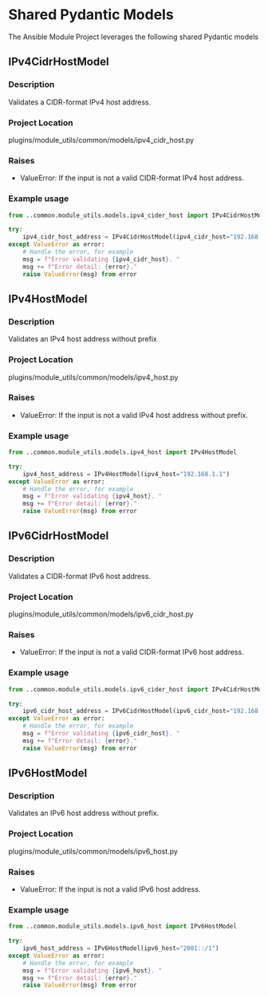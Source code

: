 # Shared Pydantic Models

The Ansible Module Project leverages the following shared Pydantic models

## IPv4CidrHostModel

### Description

Validates a CIDR-format IPv4 host address.

### Project Location

plugins/module_utils/common/models/ipv4_cidr_host.py

### Raises

- ValueError: If the input is not a valid CIDR-format IPv4 host address.

### Example usage

```python
from ..common.module_utils.models.ipv4_cider_host import IPv4CidrHostModel

try:
    ipv4_cidr_host_address = IPv4CidrHostModel(ipv4_cidr_host="192.168.1.1/24")
except ValueError as error:
    # Handle the error, for example
    msg = f"Error validating {ipv4_cidr_host}. "
    msg += f"Error detail: {error}."
    raise ValueError(msg) from error
```

## IPv4HostModel

### Description

Validates an IPv4 host address without prefix

### Project Location

plugins/module_utils/common/models/ipv4_host.py

### Raises

- ValueError: If the input is not a valid IPv4 host address without prefix.

### Example usage

```python
from ..common.module_utils.models.ipv4_host import IPv4HostModel

try:
    ipv4_host_address = IPv4HostModel(ipv4_host="192.168.1.1")
except ValueError as error:
    # Handle the error, for example
    msg = f"Error validating {ipv4_host}. "
    msg += f"Error detail: {error}."
    raise ValueError(msg) from error
```

## IPv6CidrHostModel

### Description

Validates a CIDR-format IPv6 host address.

### Project Location

plugins/module_utils/common/models/ipv6_cidr_host.py

### Raises

- ValueError: If the input is not a valid CIDR-format IPv6 host address.

### Example usage

```python
from ..common.module_utils.models.ipv6_cider_host import IPv4CidrHostModel

try:
    ipv6_cidr_host_address = IPv6CidrHostModel(ipv6_cidr_host="192.168.1.1/24")
except ValueError as error:
    # Handle the error, for example
    msg = f"Error validating {ipv6_cidr_host}. "
    msg += f"Error detail: {error}."
    raise ValueError(msg) from error
```

## IPv6HostModel

### Description

Validates an IPv6 host address without prefix.

### Project Location

plugins/module_utils/common/models/ipv6_host.py

### Raises

- ValueError: If the input is not a valid IPv6 host address.

### Example usage

```python
from ..common.module_utils.models.ipv6_host import IPv6HostModel

try:
    ipv6_host_address = IPv6HostModel(ipv6_host="2001::/1")
except ValueError as error:
    # Handle the error, for example
    msg = f"Error validating {ipv6_host}. "
    msg += f"Error detail: {error}."
    raise ValueError(msg) from error
```
